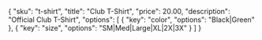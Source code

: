 {
    "sku": "t-shirt",
    "title": "Club T-Shirt",
    "price": 20.00,
    "description": "Official Club T-Shirt",
    "options": [
        { "key": "color", "options": "Black|Green" },
        { "key": "size", "options": "SM|Med|Large|XL|2X|3X" }
    ]
}